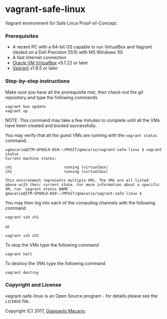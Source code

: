 # vagrant-safe-linux

Vagrant environment for Safe Linux Proof-of-Concept.

### Prerequisites

* A recent PC with a 64-bit OS capable to run VirtualBox and Vagrant (tested on a Dell Precision 5510 with MS Windows 10)
* A fast Internet connection
* [Oracle VM VirtualBox](https://www.virtualbox.org/) v5.1.22 or later
* [Vagrant](https://www.vagrantup.com/) v1.9.5 or later

### Step-by-step instructions

Make sure you have all the prerequisite met, then check-out the git repository and type the following commands

```
vagrant box update
vagrant up
```

NOTE: This command may take a few minutes to complete until all the VMs have been created and booted successfully.

You may verify that all the guest VMs are running with the `vagrant status` command:

```
vgmacario@ITM-GPAOLO-W10:~/MYGIT/gmacario/vagrant-safe-linux $ vagrant status
Current machine states:

ch1                       running (virtualbox)
ch2                       running (virtualbox)

This environment represents multiple VMs. The VMs are all listed
above with their current state. For more information about a specific
VM, run `vagrant status NAME`.
gmacario@ITM-GPAOLO-W10:~/MYGIT/gmacario/vagrant-safe-linux $
```

You may then log into each of the computing channels with the following command

```
vagrant ssh ch1
```

or

```
vagrant ssh ch2
```

To stop the VMs type the following command

```
vagrant halt
```

To destroy the VMs type the following command

```
vagrant destroy
```

### Copyright and License

vagrant-safe-linux is an Open Source program - for details please see the `LICENSE` file.

Copyright (C) 2017, [Gianpaolo Macario](https://gmacario.github.io/).

<!-- EOF -->
